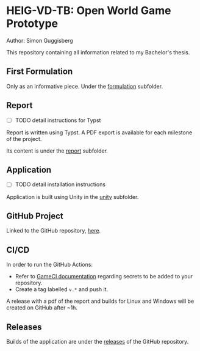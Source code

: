 # HEIG-VD-TB: Open World Game Prototype

Author: Simon Guggisberg

This repository containing all information related to my Bachelor's thesis.

## First Formulation

Only as an informative piece.
Under the [formulation](/formulation/TB_first_formulation_OWP.typ) subfolder.

## Report

- [ ] TODO detail instructions for Typst

Report is written using Typst.
A PDF export is available for each milestone of the project.

Its content is under the [report](/report/main.typ) subfolder.

## Application

- [ ] TODO detail installation instructions

Application is built using Unity in the [unity](/unity/) subfolder.

## GitHub Project

Linked to the GitHub repository, [here](https://github.com/users/GuggisbergSimon/projects/2).

## CI/CD

In order to run the GitHub Actions:
- Refer to [GameCI documentation](https://game.ci/docs/github/activation) regarding secrets to be added to your repository.
- Create a tag labelled `v.*` and push it.

A release with a pdf of the report and builds for Linux and Windows will be created on GitHub after ~1h.

## Releases

Builds of the application are under the [releases](https://github.com/GuggisbergSimon/HEIG-VD-TB/releases/latest) of the GitHub repository.
